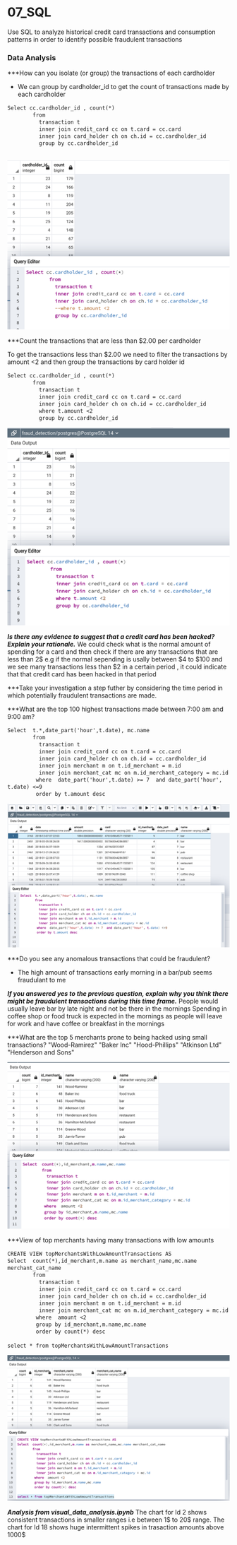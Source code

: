 # 07_SQL
Use SQL to analyze historical credit card transactions and consumption patterns in order to identify possible fraudulent transactions

### Data Analysis

***How can you isolate (or group) the transactions of each cardholder
- We can group by cardholder_id to get the count of transactions made by each cardholder
```
Select cc.cardholder_id , count(*)
        from 
          transaction t 
          inner join credit_card cc on t.card = cc.card 
          inner join card_holder ch on ch.id = cc.cardholder_id 
		  group by cc.cardholder_id
		  
```

![CardHolderTransactionCount.png](Images/CardHolderTransactionCount.png)

***Count the transactions that are less than $2.00 per cardholder

To get the transactions less than $2.00 we need to filter the transactions by amount <2 and then group the transactions by card holder id
```
Select cc.cardholder_id , count(*)
        from 
          transaction t 
          inner join credit_card cc on t.card = cc.card 
          inner join card_holder ch on ch.id = cc.cardholder_id 
		  where t.amount <2
		  group by cc.cardholder_id
```

![TransactionLessThan2Count.png](Images/TransactionLessThan2Count.png)

***Is there any evidence to suggest that a credit card has been hacked? Explain your rationale.***
We could check what is the normal amount of spending for a card and then check if there are any transactions that are less than 2$
e.g if the normal sepending is usally between $4 to $100 and we see many transactions less than $2 in a certain period , 
it could indicate that that credit card has been hacked in that period


***Take your investigation a step futher by considering the time period in which potentially fraudulent transactions are made.

***What are the top 100 highest transactions made between 7:00 am and 9:00 am?


```
Select  t.*,date_part('hour',t.date), mc.name
        from 
          transaction t 
          inner join credit_card cc on t.card = cc.card 
          inner join card_holder ch on ch.id = cc.cardholder_id 
		  inner join merchant m on t.id_merchant = m.id 
		  inner join merchant_cat mc on m.id_merchant_category = mc.id 
		 where  date_part('hour',t.date) >= 7  and date_part('hour', t.date) <=9
		 order by t.amount desc
```

![Top100TransactionBetween7_to_9.png](Images/Top100TransactionBetween7_to_9.png)

***Do you see any anomalous transactions that could be fraudulent?
- The high amount of transactions early morning in a bar/pub seems fraudulant to me


***If you answered yes to the previous question, explain why you think there might be fraudulent transactions during this time frame.***
People would usually leave bar by late night and not be there in the mornings
Spending in coffee shop or food truck is expected in the mornings as people will leave for work and have coffee or breakfast in the mornings


***What are the top 5 merchants prone to being hacked using small transactions?
"Wood-Ramirez"
"Baker Inc"
"Hood-Phillips"
"Atkinson Ltd"
"Henderson and Sons"

![TopMerchantsWithLowsTransactionAmounts.png](Images/TopMerchantsWithLowsTransactionAmounts.png)


***View of top merchants having many transactions with low amounts
```
CREATE VIEW topMerchantsWithLowAmountTransactions AS
Select  count(*),id_merchant,m.name as merchant_name,mc.name merchant_cat_name
        from 
          transaction t 
          inner join credit_card cc on t.card = cc.card 
          inner join card_holder ch on ch.id = cc.cardholder_id 
		  inner join merchant m on t.id_merchant = m.id 
		  inner join merchant_cat mc on m.id_merchant_category = mc.id 
		 where  amount <2 
		 group by id_merchant,m.name,mc.name
		 order by count(*) desc
		 
select * from topMerchantsWithLowAmountTransactions
```


![view_TopMerchantsWithLowsTransactionAmounts.png](Images/view_TopMerchantsWithLowsTransactionAmounts.png)

***Analysis from visual_data_analysis.ipynb***
The chart for Id 2 shows consistent transactions in smaller ranges i.e between 1$ to 20$ range.
The chart for Id 18 shows huge intermittent spikes in trasaction amounts above 1000$


